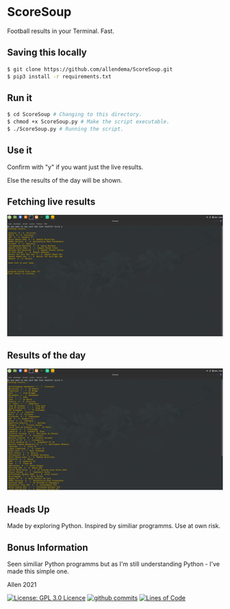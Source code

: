 # ScoreSoup
Football results in your Terminal. Fast.



## Saving this locally
```bash
$ git clone https://github.com/allendema/ScoreSoup.git
$ pip3 install -r requirements.txt
```

## Run it
```bash
$ cd ScoreSoup # Changing to this directory.
$ chmod +x ScoreSoup.py # Make the script executable.
$ ./ScoreSoup.py # Running the script.
```



## Use it

Confirm with "y" if you want just the live results.

Else the results of the day will be shown.



## Fetching live results
![LiveResults](https://github.com/allendema/ScoreSoup/raw/main/demo1.png)

## Results of the day
![Reulsts](https://github.com/allendema/ScoreSoup/raw/main/demo2.png)



## Heads Up
Made by exploring Python. Inspired by similiar programms. Use at own risk.


## Bonus Information
Seen similiar Python programms but as I'm still understanding Python - I've made this simple one.


Allen 2021


[![License: GPL 3.0 Licence](https://img.shields.io/github/license/allendema/ScoreSoup)](https://github.com/allendema/ScoreSoup/blob/main/LICENSE)
[![github commits](https://img.shields.io/github/last-commit/allendema/ScoreSoup)](https://github.com/allendema/ScoreSoup/commits/main)
[![Lines of Code](https://img.shields.io/tokei/lines/github/allendema/ScoreSoup?style=flat-square)](https://github.com/allendema/ScoreSoup/blob/main/SnapScrap.py)
